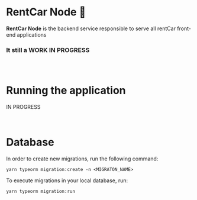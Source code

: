 # RentCar Node 🚗

__RentCar Node__ is the backend service responsible to serve all rentCar front-end applications

<h3> It still a WORK IN PROGRESS <h3>
<br>

# Running the application

<p>IN PROGRESS</p>
<br>

# Database

In order to create new migrations, run the following command:
```
yarn typeorm migration:create -n <MIGRATON_NAME>
```

To execute migrations in your local database, run:
```
yarn typeorm migration:run
```
